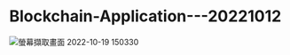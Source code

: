 # Blockchain-Application---20221012
![螢幕擷取畫面 2022-10-19 150330](https://user-images.githubusercontent.com/62171839/196620082-0d6ddbbe-0b2a-4337-ae3b-34cbca576cd1.png)
